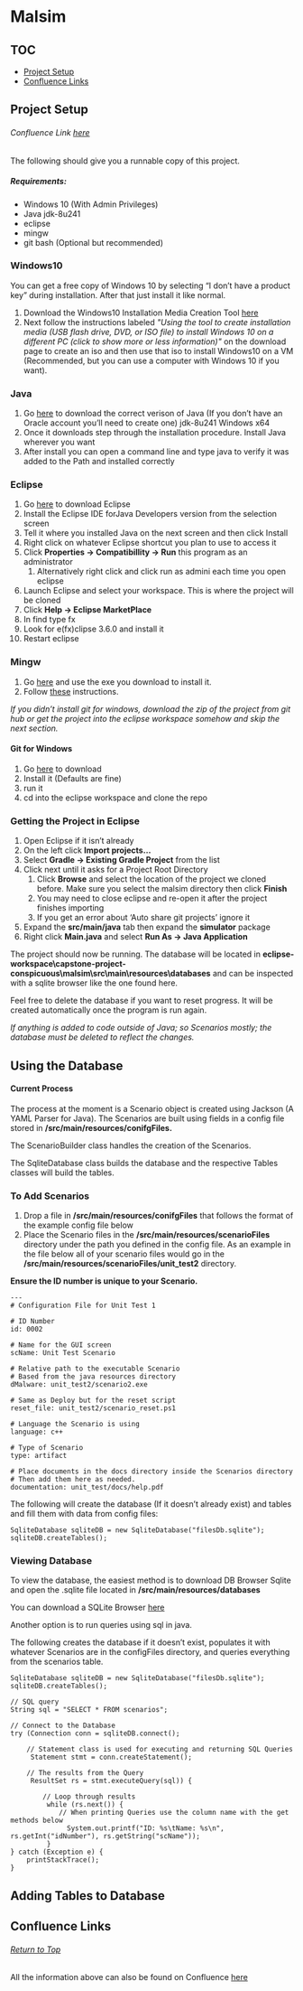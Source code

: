 # Malsim

## TOC
* [Project Setup](#Project-Setup)
* [Confluence Links](#Confluence-Links)

## Project Setup
###### Confluence Link [here](https://iancobia.atlassian.net/wiki/spaces/CC/pages/167084033/Project+Setup)

The following should give you a runnable copy of this project.
##### Requirements:
* Windows 10 (With Admin Privileges)
* Java jdk-8u241
* eclipse
* mingw
* git bash (Optional but recommended)

### Windows10
You can get a free copy of Windows 10 by selecting “I don’t have a product key” during installation.  After that just install it like normal.  
1. Download the Windows10 Installation Media Creation Tool [here](https://www.microsoft.com/en-us/software-download/windows10)
1. Next follow the instructions labeled *"Using the tool to create installation media (USB flash drive, DVD, or ISO file) to install Windows 10 on a different PC (click to show more or less information)"* on the download page to create an iso and then use that iso to install Windows10 on a VM (Recommended, but you can use a computer with Windows 10 if you want).

### Java
1. Go [here](https://www.oracle.com/java/technologies/javase/javase-jdk8-downloads.html) to download the correct verison of Java (If you don’t have an Oracle account you’ll need to create one) jdk-8u241 Windows x64
1. Once it downloads step through the installation procedure.  Install Java wherever you want
1. After install you can open a command line and type java to verify it was added to the Path and installed correctly

### Eclipse
1. Go [here](https://www.eclipse.org/downloads/) to download Eclipse
1. Install the Eclipse IDE forJava Developers version from the selection screen
1. Tell it where you installed Java on the next screen and then click Install
1. Right click on whatever Eclipse shortcut you plan to use to access it
1. Click **Properties → Compatibillity → Run** this program as an administrator
   1. Alternatively right click and click run as admini each time you open eclipse
1. Launch Eclipse and select your workspace.  This is where the project will be cloned
1. Click **Help → Eclipse MarketPlace**
1. In find type fx
1. Look for e(fx)clipse 3.6.0 and install it
1. Restart eclipse

### Mingw
1. Go [here](https://osdn.net/projects/mingw/downloads/68260/mingw-get-setup.exe/) and use the exe you download to install it.
1. Follow [these](http://www.mingw.org/wiki/Getting_Started) instructions.


*If you didn’t install git for windows, download the zip of the project from git hub or get the project into the eclipse workspace somehow and skip the next section.*

#### Git for Windows
1. Go [here](https://git-scm.com/downloads) to download
1. Install it (Defaults are fine)
1. run it
1. cd into the eclipse workspace and clone the repo

### Getting the Project in Eclipse
1. Open Eclipse if it isn’t already
1. On the left click **Import projects…**
1. Select **Gradle → Existing Gradle Project** from the list
1. Click next until it asks for a Project Root Directory
   1. Click **Browse** and select the location of the project we cloned before.  Make sure you select the malsim directory then click **Finish**
   1. You may need to close eclipse and re-open it after the project finishes importing
   1. If you get an error about ‘Auto share git projects’ ignore it
1. Expand the **src/main/java** tab then expand the **simulator** package
1. Right click **Main.java** and select **Run As → Java Application**

The project should now be running. The database will be located in **eclipse-workspace\capstone-project-conspicuous\malsim\src\main\resources\databases** and can be inspected with a sqlite browser like the one found here. 

Feel free to delete the database if you want to reset progress.  It will be created automatically once the program is run again.


*If anything is added to code outside of Java; so Scenarios mostly; the database must be deleted to reflect the changes.*


## Using the Database
#### Current Process
The process at the moment is a Scenario object is created using Jackson (A YAML Parser for Java).  The Scenarios are built using fields in a config file stored in **/src/main/resources/conifgFiles.**


The ScenarioBuilder class handles the creation of the Scenarios.


The SqliteDatabase class builds the database and the respective Tables classes will build the tables.

### To Add Scenarios
1. Drop a file in **/src/main/resources/conifgFiles** that follows the format of the example config file below
1. Place the Scenario files in the **/src/main/resources/scenarioFiles** directory under the path you defined in the config file. As an example in the file below all of your scenario files would go in the **/src/main/resources/scenarioFiles/unit_test2** directory.

**Ensure the ID number is unique to your Scenario.**

    ---
    # Configuration File for Unit Test 1
    
    # ID Number
    id: 0002
    
    # Name for the GUI screen
    scName: Unit Test Scenario
    
    # Relative path to the executable Scenario
    # Based from the java resources directory
    dMalware: unit_test2/scenario2.exe
    
    # Same as Deploy but for the reset script
    reset_file: unit_test2/scenario_reset.ps1
    
    # Language the Scenario is using
    language: c++
    
    # Type of Scenario
    type: artifact
    
    # Place documents in the docs directory inside the Scenarios directory
    # Then add them here as needed.
    documentation: unit_test/docs/help.pdf


The following will create the database (If it doesn’t already exist) and tables and fill them with data from config files:

    SqliteDatabase sqliteDB = new SqliteDatabase("filesDb.sqlite");
    sqliteDB.createTables();
    
### Viewing Database
To view the database, the easiest method is to download DB Browser Sqlite and open the .sqlite file located in **/src/main/resources/databases**

You can download a SQLite Browser [here](https://sqlitebrowser.org/dl/)

Another option is to run queries using sql in java.  

The following creates the database if it doesn’t exist, populates it with whatever Scenarios are in the configFiles directory, and queries everything from the scenarios table.

    SqliteDatabase sqliteDB = new SqliteDatabase("filesDb.sqlite");
    sqliteDB.createTables();
    
    // SQL query
    String sql = "SELECT * FROM scenarios";
    
    // Connect to the Database
    try (Connection conn = sqliteDB.connect();
    
        // Statement class is used for executing and returning SQL Queries
	     Statement stmt = conn.createStatement();
        
        // The results from the Query
	     ResultSet rs = stmt.executeQuery(sql)) {

            // Loop through results
	         while (rs.next()) {
                // When printing Queries use the column name with the get methods below
		          System.out.printf("ID: %s\tName: %s\n", rs.getInt("idNumber"), rs.getString("scName"));
	         }
    } catch (Exception e) {
        printStackTrace();
    }
    
## Adding Tables to Database

## Confluence Links
###### [Return to Top](#Malsim)
All the information above can also be found on Confluence [here](https://iancobia.atlassian.net/wiki/spaces/CC/pages/39911440/How-to+articles)
